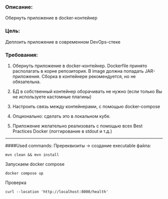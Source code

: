 ### Описание:
Обернуть приложение в docker-контейнер

### Цель:
Деплоить приложение в современном DevOps-стеке

### Требования:
1. Обернуть приложение в docker-контейнер. Dockerfile принято располагать в корне репозитория. В image должна попадать JAR-приложения. Сборка в контейнере рекомендуется, но не обязательна.

2. БД в собственный контейнер оборачивать не нужно (если только Вы не используете кастомные плагины)

3. Настроить связь между контейнерами, с помощью docker-compose

4. Опционально: сделать это в локальном кубе.

5. Приложение желательно реализовать с помощью всех Best Practices Docker (логгирование в stdout и т.д.)

***
####Used commands:
Пререквизиты -> создание executable файла:

    mvn clean && mvn install
Запускаем docker compose

    docker compose up

Проверка

    curl --location 'http://localhost:8000/health'